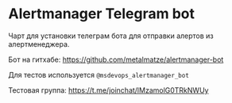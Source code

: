 # Alertmanager Telegram bot

Чарт для установки телеграм бота для отправки алертов из алертменеджера.

Бот на гитхабе: https://github.com/metalmatze/alertmanager-bot

Для тестов используется `@msdevops_alertmanager_bot`

Тестовая группа: https://t.me/joinchat/lMzamolG0TRkNWUy
